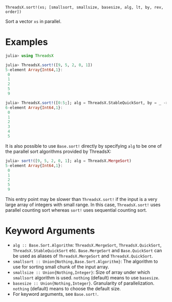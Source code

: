     ThreadsX.sort!(xs; [smallsort, smallsize, basesize, alg, lt, by, rev, order])

Sort a vector `xs` in parallel.

# Examples

```julia
julia> using ThreadsX

julia> ThreadsX.sort!([9, 5, 2, 0, 1])
5-element Array{Int64,1}:
 0
 1
 2
 5
 9

julia> ThreadsX.sort!([0:5;]; alg = ThreadsX.StableQuickSort, by = _ -> 1)
6-element Array{Int64,1}:
 0
 1
 2
 3
 4
 5
```

It is also possible to use `Base.sort!` directly by specifying `alg`
to be one of the parallel sort algorithms provided by ThreadsX:

```julia
julia> sort!([9, 5, 2, 0, 1]; alg = ThreadsX.MergeSort)
5-element Array{Int64,1}:
 0
 1
 2
 5
 9
```

This entry point may be slower than `ThreadsX.sort!` if the input is a
very large array of integers with small range.  In this case,
`ThreadsX.sort!` uses parallel counting sort whereas `sort!` uses
sequential counting sort.

# Keyword Arguments
- `alg :: Base.Sort.Algorithm`: `ThreadsX.MergeSort`, `ThreadsX.QuickSort`,
  `ThreadsX.StableQuickSort` etc. `Base.MergeSort` and `Base.QuickSort` can
  be used as aliases of `ThreadsX.MergeSort` and `ThreadsX.QuickSort`.
- `smallsort :: Union{Nothing,Base.Sort.Algorithm}`:  The algorithm to use
  for sorting small chunk of the input array.
- `smallsize :: Union{Nothing,Integer}`: Size of array under which `smallsort`
  algorithm is used.  `nothing` (default) means to use `basesize`.
- `basesize :: Union{Nothing,Integer}`.  Granularity of parallelization.
  `nothing` (default) means to choose the default size.
- For keyword arguments, see `Base.sort!`.
